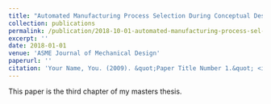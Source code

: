 ```yaml
---
title: "Automated Manufacturing Process Selection During Conceptual Design"
collection: publications
permalink: /publication/2018-10-01-automated-manufacturing-process-sel-
excerpt: ''
date: 2018-01-01
venue: 'ASME Journal of Mechanical Design'
paperurl: ''
citation: 'Your Name, You. (2009). &quot;Paper Title Number 1.&quot; <i>Journal 1</i>. 1(1).'
---
```

This paper is the third chapter of my masters thesis.

